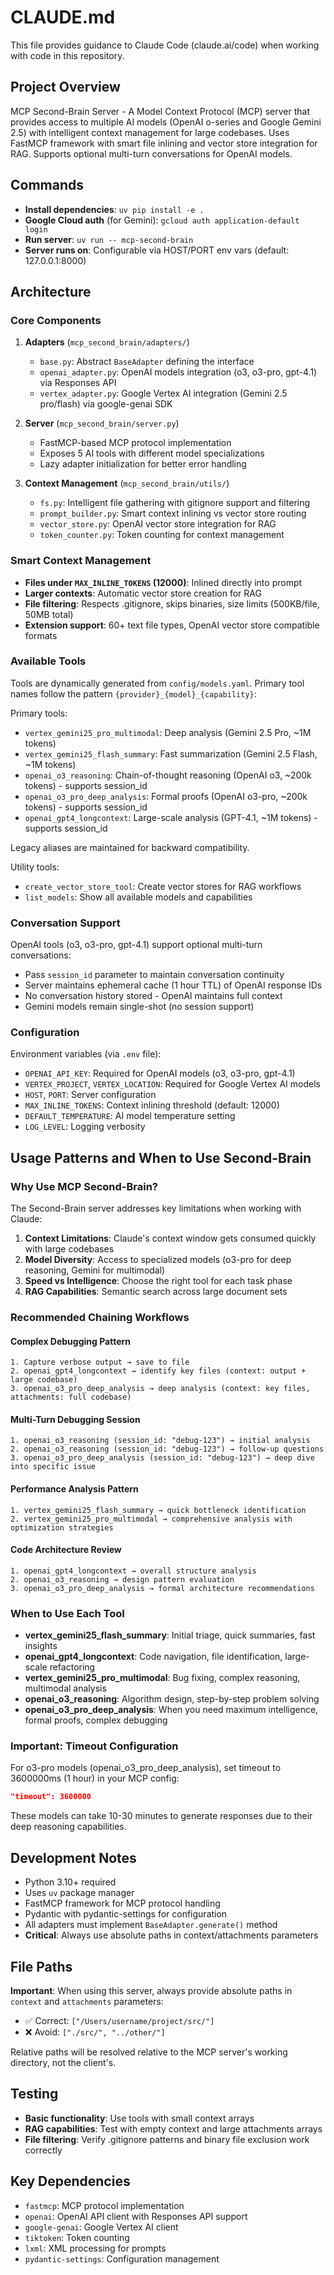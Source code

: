 # CLAUDE.md

This file provides guidance to Claude Code (claude.ai/code) when working with code in this repository.

## Project Overview

MCP Second-Brain Server - A Model Context Protocol (MCP) server that provides access to multiple AI models (OpenAI o-series and Google Gemini 2.5) with intelligent context management for large codebases. Uses FastMCP framework with smart file inlining and vector store integration for RAG. Supports optional multi-turn conversations for OpenAI models.

## Commands

- **Install dependencies**: `uv pip install -e .`
- **Google Cloud auth** (for Gemini): `gcloud auth application-default login`
- **Run server**: `uv run -- mcp-second-brain`
- **Server runs on**: Configurable via HOST/PORT env vars (default: 127.0.0.1:8000)

## Architecture

### Core Components

1. **Adapters** (`mcp_second_brain/adapters/`)
   - `base.py`: Abstract `BaseAdapter` defining the interface
   - `openai_adapter.py`: OpenAI models integration (o3, o3-pro, gpt-4.1) via Responses API
   - `vertex_adapter.py`: Google Vertex AI integration (Gemini 2.5 pro/flash) via google-genai SDK

2. **Server** (`mcp_second_brain/server.py`)
   - FastMCP-based MCP protocol implementation
   - Exposes 5 AI tools with different model specializations
   - Lazy adapter initialization for better error handling

3. **Context Management** (`mcp_second_brain/utils/`)
   - `fs.py`: Intelligent file gathering with gitignore support and filtering
   - `prompt_builder.py`: Smart context inlining vs vector store routing
   - `vector_store.py`: OpenAI vector store integration for RAG
   - `token_counter.py`: Token counting for context management

### Smart Context Management

- **Files under `MAX_INLINE_TOKENS` (12000)**: Inlined directly into prompt
- **Larger contexts**: Automatic vector store creation for RAG
- **File filtering**: Respects .gitignore, skips binaries, size limits (500KB/file, 50MB total)
- **Extension support**: 60+ text file types, OpenAI vector store compatible formats

### Available Tools

Tools are dynamically generated from `config/models.yaml`. Primary tool names follow the pattern `{provider}_{model}_{capability}`:

Primary tools:
- `vertex_gemini25_pro_multimodal`: Deep analysis (Gemini 2.5 Pro, ~1M tokens)
- `vertex_gemini25_flash_summary`: Fast summarization (Gemini 2.5 Flash, ~1M tokens)
- `openai_o3_reasoning`: Chain-of-thought reasoning (OpenAI o3, ~200k tokens) - supports session_id
- `openai_o3_pro_deep_analysis`: Formal proofs (OpenAI o3-pro, ~200k tokens) - supports session_id
- `openai_gpt4_longcontext`: Large-scale analysis (GPT-4.1, ~1M tokens) - supports session_id

Legacy aliases are maintained for backward compatibility.

Utility tools:
- `create_vector_store_tool`: Create vector stores for RAG workflows
- `list_models`: Show all available models and capabilities

### Conversation Support

OpenAI tools (o3, o3-pro, gpt-4.1) support optional multi-turn conversations:
- Pass `session_id` parameter to maintain conversation continuity
- Server maintains ephemeral cache (1 hour TTL) of OpenAI response IDs
- No conversation history stored - OpenAI maintains full context
- Gemini models remain single-shot (no session support)

### Configuration

Environment variables (via `.env` file):
- `OPENAI_API_KEY`: Required for OpenAI models (o3, o3-pro, gpt-4.1)
- `VERTEX_PROJECT`, `VERTEX_LOCATION`: Required for Google Vertex AI models
- `HOST`, `PORT`: Server configuration
- `MAX_INLINE_TOKENS`: Context inlining threshold (default: 12000)
- `DEFAULT_TEMPERATURE`: AI model temperature setting
- `LOG_LEVEL`: Logging verbosity

## Usage Patterns and When to Use Second-Brain

### Why Use MCP Second-Brain?

The Second-Brain server addresses key limitations when working with Claude:

1. **Context Limitations**: Claude's context window gets consumed quickly with large codebases
2. **Model Diversity**: Access to specialized models (o3-pro for deep reasoning, Gemini for multimodal)
3. **Speed vs Intelligence**: Choose the right tool for each task phase
4. **RAG Capabilities**: Semantic search across large document sets

### Recommended Chaining Workflows

#### Complex Debugging Pattern
```
1. Capture verbose output → save to file
2. openai_gpt4_longcontext → identify key files (context: output + large codebase)
3. openai_o3_pro_deep_analysis → deep analysis (context: key files, attachments: full codebase)
```

#### Multi-Turn Debugging Session
```
1. openai_o3_reasoning (session_id: "debug-123") → initial analysis
2. openai_o3_reasoning (session_id: "debug-123") → follow-up questions
3. openai_o3_pro_deep_analysis (session_id: "debug-123") → deep dive into specific issue
```

#### Performance Analysis Pattern
```
1. vertex_gemini25_flash_summary → quick bottleneck identification
2. vertex_gemini25_pro_multimodal → comprehensive analysis with optimization strategies
```

#### Code Architecture Review
```
1. openai_gpt4_longcontext → overall structure analysis
2. openai_o3_reasoning → design pattern evaluation
3. openai_o3_pro_deep_analysis → formal architecture recommendations
```

### When to Use Each Tool

- **vertex_gemini25_flash_summary**: Initial triage, quick summaries, fast insights
- **openai_gpt4_longcontext**: Code navigation, file identification, large-scale refactoring
- **vertex_gemini25_pro_multimodal**: Bug fixing, complex reasoning, multimodal analysis
- **openai_o3_reasoning**: Algorithm design, step-by-step problem solving
- **openai_o3_pro_deep_analysis**: When you need maximum intelligence, formal proofs, complex debugging

### Important: Timeout Configuration

For o3-pro models (openai_o3_pro_deep_analysis), set timeout to 3600000ms (1 hour) in your MCP config:
```json
"timeout": 3600000
```
These models can take 10-30 minutes to generate responses due to their deep reasoning capabilities.

## Development Notes

- Python 3.10+ required
- Uses `uv` package manager
- FastMCP framework for MCP protocol handling
- Pydantic with pydantic-settings for configuration
- All adapters must implement `BaseAdapter.generate()` method
- **Critical**: Always use absolute paths in context/attachments parameters

## File Paths

**Important**: When using this server, always provide absolute paths in `context` and `attachments` parameters:
- ✅ Correct: `["/Users/username/project/src/"]`
- ❌ Avoid: `["./src/", "../other/"]`

Relative paths will be resolved relative to the MCP server's working directory, not the client's.

## Testing

- **Basic functionality**: Use tools with small context arrays
- **RAG capabilities**: Test with empty context and large attachments arrays
- **File filtering**: Verify .gitignore patterns and binary file exclusion work correctly

## Key Dependencies

- `fastmcp`: MCP protocol implementation
- `openai`: OpenAI API client with Responses API support
- `google-genai`: Google Vertex AI client
- `tiktoken`: Token counting
- `lxml`: XML processing for prompts
- `pydantic-settings`: Configuration management